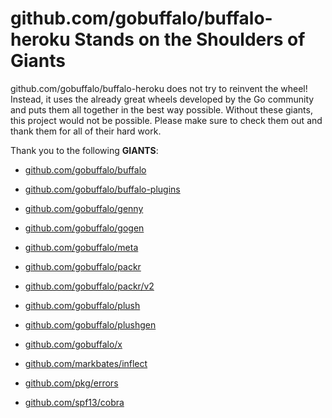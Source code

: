# github.com/gobuffalo/buffalo-heroku Stands on the Shoulders of Giants

github.com/gobuffalo/buffalo-heroku does not try to reinvent the wheel! Instead, it uses the already great wheels developed by the Go community and puts them all together in the best way possible. Without these giants, this project would not be possible. Please make sure to check them out and thank them for all of their hard work.

Thank you to the following **GIANTS**:


* [github.com/gobuffalo/buffalo](https://godoc.org/github.com/gobuffalo/buffalo)

* [github.com/gobuffalo/buffalo-plugins](https://godoc.org/github.com/gobuffalo/buffalo-plugins)

* [github.com/gobuffalo/genny](https://godoc.org/github.com/gobuffalo/genny)

* [github.com/gobuffalo/gogen](https://godoc.org/github.com/gobuffalo/gogen)

* [github.com/gobuffalo/meta](https://godoc.org/github.com/gobuffalo/meta)

* [github.com/gobuffalo/packr](https://godoc.org/github.com/gobuffalo/packr)

* [github.com/gobuffalo/packr/v2](https://godoc.org/github.com/gobuffalo/packr/v2)

* [github.com/gobuffalo/plush](https://godoc.org/github.com/gobuffalo/plush)

* [github.com/gobuffalo/plushgen](https://godoc.org/github.com/gobuffalo/plushgen)

* [github.com/gobuffalo/x](https://godoc.org/github.com/gobuffalo/x)

* [github.com/markbates/inflect](https://godoc.org/github.com/markbates/inflect)

* [github.com/pkg/errors](https://godoc.org/github.com/pkg/errors)

* [github.com/spf13/cobra](https://godoc.org/github.com/spf13/cobra)
